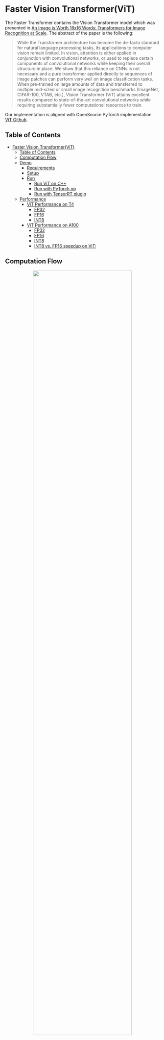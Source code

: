 # Faster Vision Transformer(ViT)
The Faster Transformer contains the Vision Transformer model which was presented in [An Image is Worth 16x16 Words: Transformers for Image Recognition at Scale](https://arxiv.org/abs/2010.11929). The abstract of the paper is the following:

>While the Transformer architecture has become the de-facto standard for natural
language processing tasks, its applications to computer vision remain limited. In
vision, attention is either applied in conjunction with convolutional networks, or
used to replace certain components of convolutional networks while keeping their
overall structure in place. We show that this reliance on CNNs is not necessary
and a pure transformer applied directly to sequences of image patches can perform
very well on image classification tasks. When pre-trained on large amounts of
data and transferred to multiple mid-sized or small image recognition benchmarks
(ImageNet, CIFAR-100, VTAB, etc.), Vision Transformer (ViT) attains excellent
results compared to state-of-the-art convolutional networks while requiring substantially
fewer computational resources to train.

Our implementation is aligned with OpenSource PyTorch implementation [ViT Github](https://github.com/jeonsworld/ViT-pytorch).

## Table of Contents
- [Faster Vision Transformer(ViT)](#faster-vision-transformervit)
  - [Table of Contents](#table-of-contents)
  - [Computation Flow](#computation-flow)
  - [Demo](#demo)
    - [Requirements](#requirements)
    - [Setup](#setup)
    - [Run](#run)
      - [Run ViT on C++](#run-vit-on-c)
      - [Run with PyTorch op](#run-with-pytorch-op)
      - [Run with TensorRT plugin](#run-with-tensorrt-plugin)
  - [Performance](#performance)
    - [ViT Performance on T4](#vit-performance-on-t4)
      - [FP32](#fp32)
      - [FP16](#fp16)
      - [INT8](#int8)
    - [ViT Performance on A100](#vit-performance-on-a100)
      - [FP32](#fp32-1)
      - [FP16](#fp16-1)
      - [INT8](#int8-1)
      - [INT8 vs. FP16 speedup on ViT:](#int8-vs-fp16-speedup-on-vit)

## Computation Flow
<div align=center><img width=80% src ="images/vit/vit-fp32-fp16-compute-flow.png"/></div>
<div align=center>Fig. 1 Flowchart of FP16/FP32 ViT.</div>

<div align=center><img width=80% src ="images/vit/vit-FMHA.png"/></div>
<div align=center>Fig. 2 Flowchart of INT8 ViT (with fused MHA and quant_mode='ft2').</div>

## Demo

In this demo, you can run Faster ViT as a C++ program.

### Requirements

- CMake >= 3.13 for PyTorch
- CUDA 11.0 or newer version
- NCCL 2.10 or newer version
- Python 3 is recommended because some features are not supported in python 2
- PyTorch: Verify on 1.10.0, >= 1.5.0 should work.

Recommend to use image `nvcr.io/nvidia/pytorch:21.07-py3`.  

> docker run -ti --gpus all --rm nvcr.io/nvidia/pytorch:21.07-py3 bash

### Setup

1. Start the docker container, ensure mounting the project directory into it. For example:
    ```bash
    docker run \
        -it \
        --rm \
        --gpus=all \
        "--cap-add=SYS_ADMIN" \
        --shm-size=16g \
        --ulimit memlock=-1 \
        --ulimit stack=67108864 \
        -v {YOUR_FASTER_TRANSFORMER_PROJECT_DIR_ON_HOST}:/workspace/FasterTransformer \
        --workdir /workspace/FasterTransformer \
        nvcr.io/nvidia/pytorch:21.07-py3 bash
    export WORKSPACE = /workspace/FasterTransformer
    ```
    Here, we use `nvcr.io/nvidia/pytorch:21.07-py3`, you can also switch it to another CUDA-enabled PyTorch containers, but need to comply with the previous requirements.

2.  Install additional dependencies (not included by container)
    ```bash
    cd $WORKSPACE
    pip install -r examples/pytorch/vit/requirement.txt
    ```

3. Build the FasterTransformer with C++:
    ```bash
    cd $WORKSPACE
    git submodule update --init
    mkdir -p build
    cd build
    cmake -DSM=xx -DCMAKE_BUILD_TYPE=Release -DBUILD_PYT=ON -DBUILD_TRT=ON ..
    make
    ```
    Note: **xx** is the compute capability of your GPU. For example, 60 (P40) or 61 (P4) or 70 (V100) or 75(T4) or 80 (A100).

### Run  

#### Run ViT on C++

Firstly we use `./bin/vit_gemm` as the tool to search the best GEMM configuration. And then run `./bin/vit_example` or `./bin/vit_int8_example`.
```bash
# is_fp16=0 indicates FP32, is_fp16=1 indicates FP16
# with_cls_token=1 indicates concatenated class token in feature embedding, with_cls_token=0 indicates no class token in feature embedding.
./bin/vit_gemm <batch_size> <img_size> <patch_size> <embed_dim> <head_number> <with_cls_token> <is_fp16> <int8_mode> 
./bin/vit_example <batch_size> <img_size> <patch_size> <embed_dim> <head_number> <layer_num> <with_cls_token> <is_fp16>
./bin/vit_int8_example <batch_size> <img_size> <patch_size> <embed_dim> <head_number> <layer_num> <with_cls_token> <is_fp16> <int8_mode>
```
Take ViT-B_16 with batch=32 and w=h=384 as an example:
```bash
# Run ViT-B_16 under FP32 on C++:
./bin/vit_gemm 32 384 16 768 12 1 0 0
./bin/vit_example 32 384 16 768 12 12 1 0

# Run ViT-B_16 under FP16 on C++
./bin/vit_gemm 32 384 16 768 12 1 1 0
./bin/vit_example 32 384 16 768 12 12 1 1

# Run ViT-B_16 under INT8 on C++
./bin/vit_gemm 32 384 16 768 12 1 1 2
./bin/vit_int8_example 32 384 16 768 12 12 1 1 2 
```

#### Run with PyTorch op
Download Pre-trained model (Google's Official Checkpoint)
```bash
cd $WORKSPACE/examples/pytorch/vit/ViT-quantization
# MODEL_NAME={ViT-B_16-224, ViT-B_16, ViT-B_32, ViT-L_16-224, ViT-L_16, ViT-L_32}
# wget https://storage.googleapis.com/vit_models/imagenet21k+imagenet2012/{MODEL_NAME}.npz
wget https://storage.googleapis.com/vit_models/imagenet21k+imagenet2012/ViT-B_16.npz
```

**Run FP16/FP32 pytorch op** 
```bash
cd $WORKSPACE/examples/pytorch/vit
pip install ml_collections

##profile of FP16/FP32 model
python infer_visiontransformer_op.py \
  --model_type=ViT-B_16  \
  --img_size=384 \
  --pretrained_dir=./ViT-quantization/ViT-B_16.npz \
  --batch-size=32 \
  --th-path=$WORKSPACE/build/lib/libpyt_vit.so
```

**Run INT8 pytorch op** 
1. Get calibrated checkpoint

Refer to [Guide of ViT Quantization Toolkit](../examples/pytorch/vit/ViT-quantization/README.md#usage) for details on setting datasets, PTQ and QAT.
```bash
cd $WORKSPACE/examples/pytorch/vit/ViT-quantization
export DATA_DIR=Path to the dataset
python -m torch.distributed.launch --nproc_per_node 1 \
    --master_port 12345 main.py \
    --calib \
    --name vit \
    --pretrained_dir ViT-B_16.npz \
    --data-path $DATA_DIR \
    --model_type ViT-B_16 \
    --img_size 384 \
    --num-calib-batch 20 \
    --calib-batchsz 8 \
    --quant-mode ft2 \
    --calibrator percentile \
    --percentile 99.99 \
    --calib-output-path .

```
**NOTE: Difference between `--quant-mode ft1` and `--quant-mode ft2`**:

`--quant-mode 1` indicates that all GEMMs are quantized to be INT8-in-INT32-out, while `--quant-mode 2` means quantizating all GEMMs to be INT8-in-INT8-out. This is a speed-versus-accuracy trade-off: `ft2` is faster in CUDA implementation but its accuracy is lower.
|   name   | resolution | Original Accuracy |  PTQ(mode=1)   |  PTQ(mode=2)   |
| :------: | :--------: | :---------------: | :------------: | :------------: |
| ViT-B_16 |  384x384   |      83.97%       | 82.57%(-1.40%) | 81.82%(-2.15%) |

In order to reduce the accuracy loss for `ft2`, QAT is a reasonable choice.



2. Run test
```bash
cd $WORKSPACE/examples/pytorch/vit
python infer_visiontransformer_int8_op.py \
    --model_type=ViT-B_16  \
    --img_size 384 \
    --calibrated_dir ViT-B_16_calib.pth \
    --batch-size=32 \
    --th-path=$WORKSPACE/build/lib/libpyt_vit.so \
    --quant-mode ft2
```

#### Run with TensorRT plugin
**FP16/FP32 TensorRT plugin** 
```bash
cd $WORKSPACE/examples/tensorrt/vit
#FP16 engine build & infer
python infer_visiontransformer_plugin.py \
  --model_type=ViT-B_16 \
  --img_size=384 \
  --pretrained_dir=$WORKSPACE/examples/pytorch/vit/ViT-quantization/ViT-B_16.npz \
  --plugin_path=../../../build/lib/libvit_plugin.so \
  --batch-size=32 \
  --fp16

#FP32 engine build & infer
python infer_visiontransformer_plugin.py \
  --model_type=ViT-B_16 \
  --img_size=384 \
  --pretrained_dir=$WORKSPACE/examples/pytorch/vit/ViT-quantization/ViT-B_16.npz \
  --plugin_path=../../../build/lib/libvit_plugin.so \
  --batch-size=32 

```

**INT8 TensorRT plugin** 
```bash
cd $WORKSPACE/examples/tensorrt/vit
#INT8 engine build & infer
python infer_visiontransformer_int8_plugin.py \
  --model_type=ViT-B_16 \
  --img_size=384 \
  --pretrained_dir=$WORKSPACE/examples/pytorch/vit/ViT-quantization/ViT-B_16_calib.pth \
  --plugin_path=../../../build/lib/libvit_plugin.so \
  --batch-size=32 

```

## Performance  

Hardware settings:
* T4 (with mclk 5000MHz, pclk 1590MHz) with  Intel(R) Xeon(R) Gold 6132 CPU @ 2.60GHz
* A100 (with mclk 1215, pclk 1410MHz) with  Intel(R) Xeon(R) Gold 6132 CPU @ 2.60GHz

Software settings:
* CUDA 11.4

We here compared the performance between Vision Transformer and FT Vision Transformer on T4 & A100. Here we used ViT-B_16 as an example, and the hyper-parameters of the model are:

* img_size = 384
* patches = 16
* head_num = 12
* embed_dim = 768
* num_of_layers = 12
* with_cls_token = 1

### ViT Performance on T4

#### FP32
| Batch_size | torch <br/> latency(ms) | cpp <br/> latency(ms) | speedup | trt plugin <br/> latency(ms) | speedup | torch op <br/> latency(ms) | speedup |
| :--------: | :---------------------: | :-------------------: | :-----: | :--------------------------: | :-----: | :------------------------: | :-----: |
|     1      |          36.79          |         33.92         |  1.08   |            35.94             |  1.02   |           34.94            |  1.05   |
|     8      |         295.55          |        259.98         |  1.13   |            276.95            |  1.06   |           264.08           |  1.11   |
|     16     |         571.62          |        533.05         |  1.07   |            526.4             |  1.08   |           525.36           |  1.08   |
|     32     |         1212.99         |        1123.58        |  1.07   |           1140.77            |  1.06   |          1116.38           |  1.08   |

#### FP16
| Batch_size | torch <br/> latency(ms) | cpp <br/> latency(ms) | speedup | trt plugin <br/> latency(ms) | speedup | torch op <br/> latency(ms) | speedup |
| :--------: | :---------------------: | :-------------------: | :-----: | :--------------------------: | :-----: | :------------------------: | :-----: |
|     1      |          18.48          |         9.01          |  2.05   |             9.25             |  1.99   |            9.19            |  2.01   |
|     8      |         161.72          |         65.59         |  2.46   |            66.51             |  2.43   |           68.23            |  2.37   |
|     16     |         330.52          |        131.48         |  2.51   |            134.87            |  2.45   |           137.9            |  2.39   |
|     32     |         684.27          |        263.17         |  2.60   |            263.54            |  2.59   |           294.23           |  2.32   |

#### INT8
| Batch_size | cpp <br/> latency(ms) | speedup(vs FP16) | torch op <br/> latency(ms) | speedup(vs FP16) |
| :--------: | :-------------------: | :--------------: | :------------------------: | :--------------: |
|     1      |         4.93          |       1.73       |            5.50            |       1.67       |
|     8      |         36.40         |       1.68       |           41.56            |       1.64       |
|     16     |         74.94         |       1.65       |           87.17            |       1.58       |
|     32     |        150.31         |       1.68       |           173.32           |       1.70       |

INT8 vs. FP16 speedup on ViT :
| Batch_size | B_16 (FP16) <br/> latency(ms) | B_16 (INT8) <br/> latency(ms) | Speedup | B_16-224 (FP16) <br/> latency(ms) | B_16-224 (INT8) <br/> latency(ms) | Speedup | L_16 (FP16) <br/> latency(ms) | L_16 (INT8) <br/> latency(ms) | Speedup | L_16-224 (FP16) <br/> latency(ms) | L_16-224 (INT8) <br/> latency(ms) | Speedup |
| :--------: | :---------------------------: | :---------------------------: | :-----: | :-------------------------------: | :-------------------------------: | :-----: | :---------------------------: | :---------------------------: | :-----: | :-------------------------------: | :-------------------------------: | :-----: |
|     1      |             8.53              |             4.93              |  1.73   |               3.43                |               2.16                |  1.59   |             23.45             |             13.10             |  1.79   |               9.69                |               5.04                |  1.92   |
|     8      |             61.07             |             36.40             |  1.68   |               14.46               |               8.37                |  1.73   |            177.54             |            103.66             |  1.71   |               47.55               |               24.38               |  1.95   |
|     16     |            123.55             |             74.94             |  1.65   |               28.77               |               16.67               |  1.73   |            358.70             |            211.89             |  1.69   |               90.30               |               47.29               |  1.91   |
|     32     |            253.20             |            150.31             |  1.68   |               57.22               |               35.43               |  1.62   |            748.81             |            425.36             |  1.76   |              171.89               |              101.25               |  1.70   |
 

### ViT Performance on A100

#### FP32
User can use `export NVIDIA_TF32_OVERRIDE=0` to enforce the program run under FP32 on Ampere GPU.
| Batch_size | torch <br/> latency(ms) | cpp <br/> latency(ms) | speedup | trt plugin <br/> latency(ms) | speedup | torch op <br/> latency(ms) | speedup |
| :--------: | :---------------------: | :-------------------: | :-----: | :--------------------------: | :-----: | :------------------------: | :-----: |
|     1      |          12.38          |         10.38         |  1.19   |            10.93             |  1.13   |            11.1            |  1.12   |
|     8      |          74.31          |         72.03         |  1.03   |            72.19             |  1.03   |           72.28            |  1.03   |
|     16     |         147.48          |         135.5         |  1.09   |            137.69            |  1.07   |           138.51           |  1.06   |
|     32     |          290.7          |        266.29         |  1.09   |            270.74            |  1.07   |           270.9            |  1.07   |

#### FP16
| Batch_size | torch <br/> latency(ms) | cpp <br/> latency(ms) | speedup | trt plugin <br/> latency(ms) | speedup | torch op <br/> latency(ms) | speedup |
| :--------: | :---------------------: | :-------------------: | :-----: | :--------------------------: | :-----: | :------------------------: | :-----: |
|     1      |          9.58           |         2.13          |  4.50   |             2.33             |  4.11   |            3.51            |  2.73   |
|     8      |          30.41          |         11.23         |  2.71   |            11.59             |  2.62   |           11.63            |  2.61   |
|     16     |          60.39          |         21.56         |  2.80   |              22              |  2.75   |            22.3            |  2.71   |
|     32     |         121.17          |         43.91         |  2.76   |            44.65             |  2.71   |           45.43            |  2.67   |

#### INT8
| Batch_size | cpp <br/> latency(ms) | speedup(vs FP16) | torch op <br/> latency(ms) | speedup(vs FP16) |
| :--------: | :-------------------: | :--------------: | :------------------------: | :--------------: |
|     1      |         2.26          |       0.99       |            2.38            |       1.47       |
|     8      |         7.93          |       1.41       |            8.45            |       1.38       |
|     16     |         14.66         |       1.47       |           15.91            |       1.40       |
|     32     |         29.07         |       1.51       |           31.78            |       1.43       |

#### INT8 vs. FP16 speedup on ViT:
| Batch_size | B_16 (FP16) <br/> latency(ms) | B_16 (INT8) <br/> latency(ms) | Speedup | B_16-224 (FP16) <br/> latency(ms) | B_16-224 (INT8) <br/> latency(ms) | Speedup | L_16 (FP16) <br/> latency(ms) | L_16 (INT8) <br/> latency(ms) | Speedup | L_16-224 (FP16) <br/> latency(ms) | L_16-224 (INT8) <br/> latency(ms) | Speedup |
| :--------: | :---------------------------: | :---------------------------: | :-----: | :-------------------------------: | :-------------------------------: | :-----: | :---------------------------: | :---------------------------: | :-----: | :-------------------------------: | :-------------------------------: | :-----: |
|     1      |             2.24              |             2.26              |  0.99   |               1.53                |               1.52                |  1.01   |             5.36              |             4.77              |  1.12   |               2.97                |               2.91                |  1.02   |
|     8      |             11.14             |             7.93              |  1.41   |               3.03                |               2.38                |  1.27   |             30.95             |             20.25             |  1.53   |               8.09                |               5.44                |  1.49   |
|     16     |             21.50             |             14.66             |  1.47   |               5.30                |               3.74                |  1.42   |             60.99             |             39.43             |  1.57   |               15.03               |               9.23                |  1.63   |
|     32     |             43.81             |             29.07             |  1.51   |               10.04               |               6.43                |  1.56   |            124.85             |             80.05             |  1.56   |               29.66               |               17.28               |  1.72   |

















